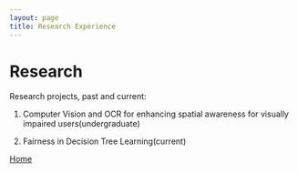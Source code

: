 ```yaml
---
layout: page
title: Research Experience
---
```


# Research

Research projects, past and current:

1) Computer Vision and OCR for enhancing spatial awareness for visually impaired users(undergraduate)

2) Fairness in Decision Tree Learning(current)

[Home](/)
